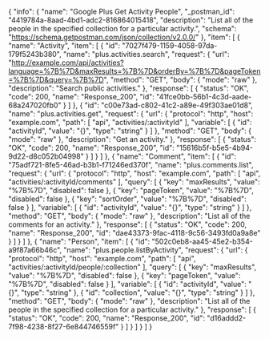 {
  "info": {
    "name": "Google Plus Get Activity People",
    "_postman_id": "4419784a-8aad-4bd1-adc2-816864015418",
    "description": "List all of the people in the specified collection for a particular activity.",
    "schema": "https://schema.getpostman.com/json/collection/v2.0.0/"
  },
  "item": [
    {
      "name": "Activity",
      "item": [
        {
          "id": "7027f479-1159-4058-97da-179f5243b380",
          "name": "plus.activities.search",
          "request": {
            "url": "http://example.com/api/activities?language=%7B%7D&maxResults=%7B%7D&orderBy=%7B%7D&pageToken=%7B%7D&query=%7B%7D",
            "method": "GET",
            "body": {
              "mode": "raw"
            },
            "description": "Search public activities."
          },
          "response": [
            {
              "status": "OK",
              "code": 200,
              "name": "Response_200",
              "id": "41fce0bb-56b1-4c3d-aade-68a247020fb0"
            }
          ]
        },
        {
          "id": "c00e73ad-c802-41c2-a89e-49f303ae01d8",
          "name": "plus.activities.get",
          "request": {
            "url": {
              "protocol": "http",
              "host": "example.com",
              "path": [
                "api",
                "activities/:activityId"
              ],
              "variable": [
                {
                  "id": "activityId",
                  "value": "{}",
                  "type": "string"
                }
              ]
            },
            "method": "GET",
            "body": {
              "mode": "raw"
            },
            "description": "Get an activity."
          },
          "response": [
            {
              "status": "OK",
              "code": 200,
              "name": "Response_200",
              "id": "15616b5f-b5e5-4b94-9d22-d8c052b04998"
            }
          ]
        }
      ]
    },
    {
      "name": "Comment",
      "item": [
        {
          "id": "75adf721-8fe5-46ad-b3b1-f71246ed370f",
          "name": "plus.comments.list",
          "request": {
            "url": {
              "protocol": "http",
              "host": "example.com",
              "path": [
                "api",
                "activities/:activityId/comments"
              ],
              "query": [
                {
                  "key": "maxResults",
                  "value": "%7B%7D",
                  "disabled": false
                },
                {
                  "key": "pageToken",
                  "value": "%7B%7D",
                  "disabled": false
                },
                {
                  "key": "sortOrder",
                  "value": "%7B%7D",
                  "disabled": false
                }
              ],
              "variable": [
                {
                  "id": "activityId",
                  "value": "{}",
                  "type": "string"
                }
              ]
            },
            "method": "GET",
            "body": {
              "mode": "raw"
            },
            "description": "List all of the comments for an activity."
          },
          "response": [
            {
              "status": "OK",
              "code": 200,
              "name": "Response_200",
              "id": "dae43373-9fac-4118-9c56-3493fd0a9a8e"
            }
          ]
        }
      ]
    },
    {
      "name": "Person",
      "item": [
        {
          "id": "502c0eb8-aa45-45e2-b354-a9f87a66b46c",
          "name": "plus.people.listByActivity",
          "request": {
            "url": {
              "protocol": "http",
              "host": "example.com",
              "path": [
                "api",
                "activities/:activityId/people/:collection"
              ],
              "query": [
                {
                  "key": "maxResults",
                  "value": "%7B%7D",
                  "disabled": false
                },
                {
                  "key": "pageToken",
                  "value": "%7B%7D",
                  "disabled": false
                }
              ],
              "variable": [
                {
                  "id": "activityId",
                  "value": "{}",
                  "type": "string"
                },
                {
                  "id": "collection",
                  "value": "{}",
                  "type": "string"
                }
              ]
            },
            "method": "GET",
            "body": {
              "mode": "raw"
            },
            "description": "List all of the people in the specified collection for a particular activity."
          },
          "response": [
            {
              "status": "OK",
              "code": 200,
              "name": "Response_200",
              "id": "d16addd2-7f98-4238-8f27-6e844746559f"
            }
          ]
        }
      ]
    }
  ]
}